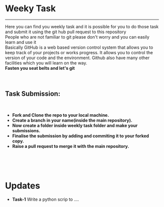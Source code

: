 # Weeky Task 
---
Here you can find you weekly task and it is possible for you to do those task and submit it using the git hub pull request to this repository<br>
People who are not familiar to git please don't worry and you can easily learn and use it<br>
Basically GitHub is a web based version control system that allows you to keep track of your projects or works progress. It allows you to control the version of your code and the environment. Github also have many other facilities which you will learn on the way.<br>
**Fasten you seat belts and let's git**
<br/>
<br/>
<br/>
## Task Submission:
 <br/>
 
  - **Fork and Clone the repo to your local machine.**
  - **Create a branch in your name(inside the main repository).**
  - **Now create a folder inside weekly task folder and make your submissions.**
  - **Finalise the submission by adding and commiting it to your forked copy.**
  - **Raise a pull request to merge it with the main repository.**
<br/>
<br/>
<br/>

# Updates

* **Task-1**
  Write a python scrip to ....
